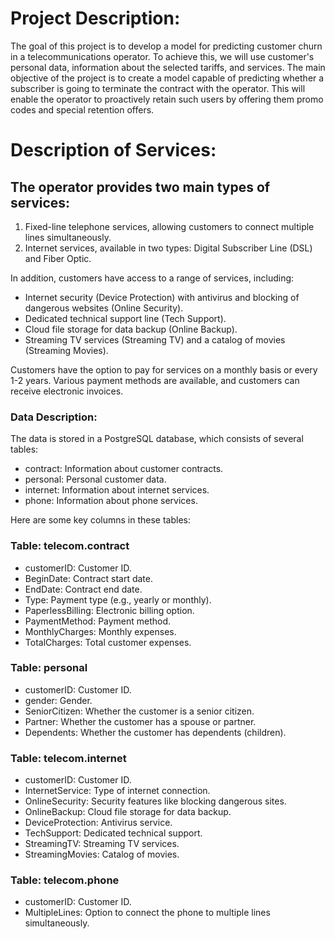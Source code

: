 # Project Description:

The goal of this project is to develop a model for predicting customer churn in a telecommunications operator. To achieve this, we will use customer's personal data, information about the selected tariffs, and services. The main objective of the project is to create a model capable of predicting whether a subscriber is going to terminate the contract with the operator. This will enable the operator to proactively retain such users by offering them promo codes and special retention offers.

# Description of Services:

## The operator provides two main types of services:

1. Fixed-line telephone services, allowing customers to connect multiple lines simultaneously.
2. Internet services, available in two types: Digital Subscriber Line (DSL) and Fiber Optic.

In addition, customers have access to a range of services, including:
- Internet security (Device Protection) with antivirus and blocking of dangerous websites (Online Security).
- Dedicated technical support line (Tech Support).
- Cloud file storage for data backup (Online Backup).
- Streaming TV services (Streaming TV) and a catalog of movies (Streaming Movies).

Customers have the option to pay for services on a monthly basis or every 1-2 years. Various payment methods are available, and customers can receive electronic invoices.

### Data Description:

The data is stored in a PostgreSQL database, which consists of several tables:
- contract: Information about customer contracts.
- personal: Personal customer data.
- internet: Information about internet services.
- phone: Information about phone services.

Here are some key columns in these tables:

### Table: telecom.contract
- customerID: Customer ID.
- BeginDate: Contract start date.
- EndDate: Contract end date.
- Type: Payment type (e.g., yearly or monthly).
- PaperlessBilling: Electronic billing option.
- PaymentMethod: Payment method.
- MonthlyCharges: Monthly expenses.
- TotalCharges: Total customer expenses.

### Table: personal
- customerID: Customer ID.
- gender: Gender.
- SeniorCitizen: Whether the customer is a senior citizen.
- Partner: Whether the customer has a spouse or partner.
- Dependents: Whether the customer has dependents (children).

### Table: telecom.internet
- customerID: Customer ID.
- InternetService: Type of internet connection.
- OnlineSecurity: Security features like blocking dangerous sites.
- OnlineBackup: Cloud file storage for data backup.
- DeviceProtection: Antivirus service.
- TechSupport: Dedicated technical support.
- StreamingTV: Streaming TV services.
- StreamingMovies: Catalog of movies.

### Table: telecom.phone
- customerID: Customer ID.
- MultipleLines: Option to connect the phone to multiple lines simultaneously.
